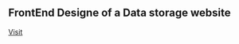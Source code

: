 ## FrontEnd Designe of a Data storage website
<a href="https://thakur-15x.github.io/FrontEnd-Designe/"> Visit </a>
 
